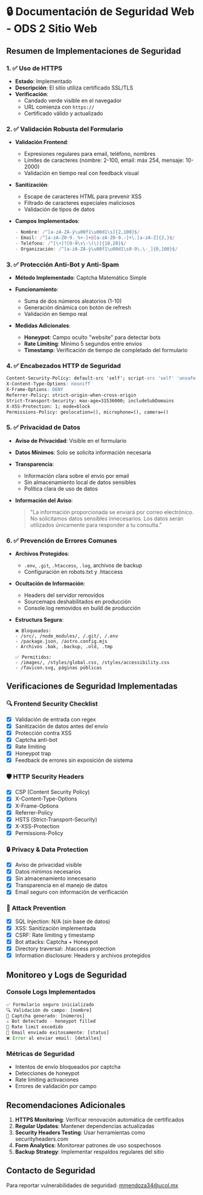 # 🔒 Documentación de Seguridad Web - ODS 2 Sitio Web

## Resumen de Implementaciones de Seguridad

### 1. ✅ Uso de HTTPS
- **Estado**: Implementado
- **Descripción**: El sitio utiliza certificado SSL/TLS
- **Verificación**: 
  - Candado verde visible en el navegador
  - URL comienza con `https://`
  - Certificado válido y actualizado

### 2. ✅ Validación Robusta del Formulario
- **Validación Frontend**: 
  - Expresiones regulares para email, teléfono, nombres
  - Límites de caracteres (nombre: 2-100, email: máx 254, mensaje: 10-2000)
  - Validación en tiempo real con feedback visual
  
- **Sanitización**:
  - Escape de caracteres HTML para prevenir XSS
  - Filtrado de caracteres especiales maliciosos
  - Validación de tipos de datos

- **Campos Implementados**:
  ```javascript
  - Nombre: /^[a-zA-ZÀ-ÿ\u00f1\u00d1\s]{2,100}$/
  - Email: /^[a-zA-Z0-9._%+-]+@[a-zA-Z0-9.-]+\.[a-zA-Z]{2,}$/
  - Teléfono: /^[\+]?[0-9\s\-\(\)]{10,20}$/
  - Organización: /^[a-zA-ZÀ-ÿ\u00f1\u00d1\s0-9\.\-_]{0,100}$/
  ```

### 3. ✅ Protección Anti-Bot y Anti-Spam
- **Método Implementado**: Captcha Matemático Simple
- **Funcionamiento**: 
  - Suma de dos números aleatorios (1-10)
  - Generación dinámica con botón de refresh
  - Validación en tiempo real

- **Medidas Adicionales**:
  - **Honeypot**: Campo oculto "website" para detectar bots
  - **Rate Limiting**: Mínimo 5 segundos entre envíos
  - **Timestamp**: Verificación de tiempo de completado del formulario

### 4. ✅ Encabezados HTTP de Seguridad
```apache
Content-Security-Policy: default-src 'self'; script-src 'self' 'unsafe-inline' https://cdn.jsdelivr.net
X-Content-Type-Options: nosniff
X-Frame-Options: DENY
Referrer-Policy: strict-origin-when-cross-origin
Strict-Transport-Security: max-age=31536000; includeSubDomains
X-XSS-Protection: 1; mode=block
Permissions-Policy: geolocation=(), microphone=(), camera=()
```

### 5. ✅ Privacidad de Datos
- **Aviso de Privacidad**: Visible en el formulario
- **Datos Mínimos**: Solo se solicita información necesaria
- **Transparencia**: 
  - Información clara sobre el envío por email
  - Sin almacenamiento local de datos sensibles
  - Política clara de uso de datos

- **Información del Aviso**:
  > "La información proporcionada se enviará por correo electrónico. 
  > No solicitamos datos sensibles innecesarios. Los datos serán 
  > utilizados únicamente para responder a tu consulta."

### 6. ✅ Prevención de Errores Comunes
- **Archivos Protegidos**: 
  - `.env`, `.git`, `.htaccess`, `.log`, archivos de backup
  - Configuración en robots.txt y .htaccess
  
- **Ocultación de Información**:
  - Headers del servidor removidos
  - Sourcemaps deshabilitados en producción
  - Console.log removidos en build de producción
  
- **Estructura Segura**:
  ```
  ❌ Bloqueados:
  - /src/, /node_modules/, /.git/, /.env
  - /package.json, /astro.config.mjs
  - Archivos .bak, .backup, .old, .tmp
  
  ✅ Permitidos:
  - /images/, /styles/global.css, /styles/accessibility.css
  - /favicon.svg, páginas públicas
  ```

## Verificaciones de Seguridad Implementadas

### 🔍 Frontend Security Checklist
- [x] Validación de entrada con regex
- [x] Sanitización de datos antes del envío
- [x] Protección contra XSS
- [x] Captcha anti-bot
- [x] Rate limiting
- [x] Honeypot trap
- [x] Feedback de errores sin exposición de sistema

### 🛡️ HTTP Security Headers
- [x] CSP (Content Security Policy)
- [x] X-Content-Type-Options
- [x] X-Frame-Options
- [x] Referrer-Policy
- [x] HSTS (Strict-Transport-Security)
- [x] X-XSS-Protection
- [x] Permissions-Policy

### 🔒 Privacy & Data Protection
- [x] Aviso de privacidad visible
- [x] Datos mínimos necesarios
- [x] Sin almacenamiento innecesario
- [x] Transparencia en el manejo de datos
- [x] Email seguro con información de verificación

### 🚫 Attack Prevention
- [x] SQL Injection: N/A (sin base de datos)
- [x] XSS: Sanitización implementada
- [x] CSRF: Rate limiting y timestamp
- [x] Bot attacks: Captcha + Honeypot
- [x] Directory traversal: .htaccess protection
- [x] Information disclosure: Headers y archivos protegidos

## Monitoreo y Logs de Seguridad

### Console Logs Implementados
```javascript
✅ Formulario seguro inicializado
🔍 Validación de campo: [nombre]
🤖 Captcha generado: [números]
⚠️ Bot detectado - honeypot filled
🚨 Rate limit excedido
📧 Email enviado exitosamente: [status]
❌ Error al enviar email: [detalles]
```

### Métricas de Seguridad
- Intentos de envío bloqueados por captcha
- Detecciones de honeypot
- Rate limiting activaciones
- Errores de validación por campo

## Recomendaciones Adicionales

1. **HTTPS Monitoring**: Verificar renovación automática de certificados
2. **Regular Updates**: Mantener dependencias actualizadas
3. **Security Headers Testing**: Usar herramientas como securityheaders.com
4. **Form Analytics**: Monitorear patrones de uso sospechosos
5. **Backup Strategy**: Implementar respaldos regulares del sitio

## Contacto de Seguridad
Para reportar vulnerabilidades de seguridad: mmendoza34@ucol.mx